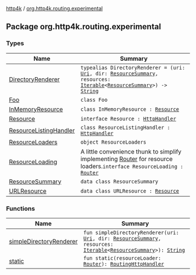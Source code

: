 [http4k](../index.md) / [org.http4k.routing.experimental](./index.md)

## Package org.http4k.routing.experimental

### Types

| Name | Summary |
|---|---|
| [DirectoryRenderer](-directory-renderer.md) | `typealias DirectoryRenderer = (uri: `[`Uri`](../org.http4k.core/-uri/index.md)`, dir: `[`ResourceSummary`](-resource-summary/index.md)`, resources: `[`Iterable`](https://kotlinlang.org/api/latest/jvm/stdlib/kotlin.collections/-iterable/index.html)`<`[`ResourceSummary`](-resource-summary/index.md)`>) -> `[`String`](https://kotlinlang.org/api/latest/jvm/stdlib/kotlin/-string/index.html) |
| [Foo](-foo/index.md) | `class Foo` |
| [InMemoryResource](-in-memory-resource/index.md) | `class InMemoryResource : `[`Resource`](-resource/index.md) |
| [Resource](-resource/index.md) | `interface Resource : `[`HttpHandler`](../org.http4k.core/-http-handler.md) |
| [ResourceListingHandler](-resource-listing-handler/index.md) | `class ResourceListingHandler : `[`HttpHandler`](../org.http4k.core/-http-handler.md) |
| [ResourceLoaders](-resource-loaders/index.md) | `object ResourceLoaders` |
| [ResourceLoading](-resource-loading/index.md) | A little convenience thunk to simplify implementing [Router](../org.http4k.routing/-router/index.md) for resource loaders.`interface ResourceLoading : `[`Router`](../org.http4k.routing/-router/index.md) |
| [ResourceSummary](-resource-summary/index.md) | `data class ResourceSummary` |
| [URLResource](-u-r-l-resource/index.md) | `data class URLResource : `[`Resource`](-resource/index.md) |

### Functions

| Name | Summary |
|---|---|
| [simpleDirectoryRenderer](simple-directory-renderer.md) | `fun simpleDirectoryRenderer(uri: `[`Uri`](../org.http4k.core/-uri/index.md)`, dir: `[`ResourceSummary`](-resource-summary/index.md)`, resources: `[`Iterable`](https://kotlinlang.org/api/latest/jvm/stdlib/kotlin.collections/-iterable/index.html)`<`[`ResourceSummary`](-resource-summary/index.md)`>): `[`String`](https://kotlinlang.org/api/latest/jvm/stdlib/kotlin/-string/index.html) |
| [static](static.md) | `fun static(resourceLoader: `[`Router`](../org.http4k.routing/-router/index.md)`): `[`RoutingHttpHandler`](../org.http4k.routing/-routing-http-handler/index.md) |
